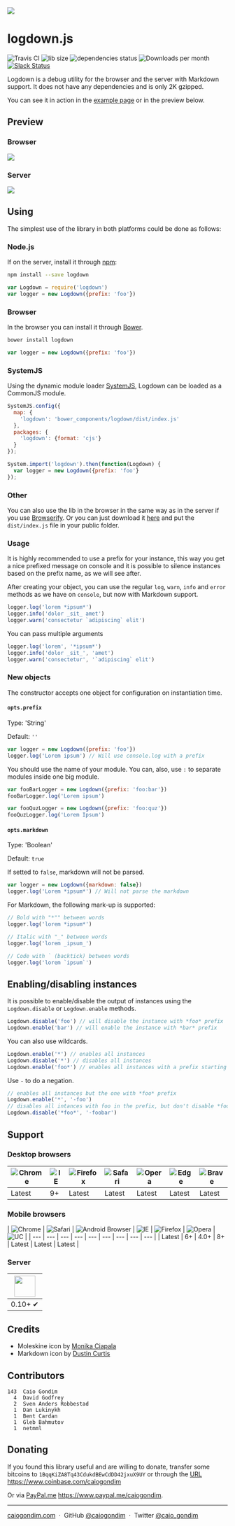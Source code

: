 <img src="http://rawgit.com/caiogondim/logdown.js/master/img/icon.svg">

# logdown.js

<img src="http://travis-ci.org/caiogondim/logdown.js.svg?branch=master" alt="Travis CI"> <img src="http://img.badgesize.io/caiogondim/logdown.js/master/dist/index.js?compression=gzip" alt="lib size"> <img src="https://david-dm.org/caiogondim/logdown.js/status.svg" alt="dependencies status"> <img src="http://img.shields.io/npm/dm/logdown.svg" alt="Downloads per month"> [![Slack Status](http://logdown-slack.herokuapp.com/badge.svg)](https://logdown-slack.herokuapp.com/)

Logdown is a debug utility for the browser and the server with Markdown support.
It does not have any dependencies and is only 2K gzipped.

You can see it in action in the [example page](//caiogondim.github.io/logdown.js)
or in the preview below.


## Preview

### Browser
<img src="http://rawgit.com/caiogondim/logdown.js/master/img/browser-preview.gif">

### Server
<img src="http://rawgit.com/caiogondim/logdown.js/master/img/node-preview.gif">


## Using

The simplest use of the library in both platforms could be done as follows:

### Node.js

If on the server, install it through [npm](https://www.npmjs.com/):

```bash
npm install --save logdown
```

```js
var Logdown = require('logdown')
var logger = new Logdown({prefix: 'foo'})
```

### Browser

In the browser you can install it through [Bower](http://bower.io).

```bash
bower install logdown
```

```js
var logger = new Logdown({prefix: 'foo'})
```

### SystemJS

Using the dynamic module loader [SystemJS](https://github.com/systemjs/systemjs), Logdown can be loaded as a CommonJS module.

```js
SystemJS.config({
  map: {
    'logdown': 'bower_components/logdown/dist/index.js'
  },
  packages: {
    'logdown': {format: 'cjs'}
  }
});
```

```js
System.import('logdown').then(function(Logdown) {
  var logger = new Logdown({prefix: 'foo'}
});
```

### Other

You can also use the lib in the browser in the same way as in the server if you use [Browserify](http://browserify.org/). Or you can just download it [here](https://github.com/caiogondim/logdown.js/archive/master.zip) and put the `dist/index.js` file in your public folder.

### Usage

It is highly recommended to use a prefix for your instance, this way you get a nice prefixed message on console and it is possible to silence instances based on the prefix name, as we will see after.

After creating your object, you can use the regular `log`, `warn`, `info` and `error` methods as we have on `console`, but now with Markdown support.

```js
logger.log('lorem *ipsum*')
logger.info('dolor _sit_ amet')
logger.warn('consectetur `adipiscing` elit')
```

You can pass multiple arguments

```js
logger.log('lorem', '*ipsum*')
logger.info('dolor _sit_', 'amet')
logger.warn('consectetur', '`adipiscing` elit')
```

### New objects

The constructor accepts one object for configuration on instantiation time.

#### `opts.prefix`

Type: 'String'

Default: `''`

```js
var logger = new Logdown({prefix: 'foo'})
logger.log('Lorem ipsum') // Will use console.log with a prefix
```

You should use the name of your module.
You can, also, use `:` to separate modules inside one big module.

```js
var fooBarLogger = new Logdown({prefix: 'foo:bar'})
fooBarLogger.log('Lorem ipsum')

var fooQuzLogger = new Logdown({prefix: 'foo:quz'})
fooQuzLogger.log('Lorem Ipsum')
```

#### `opts.markdown`

Type: 'Boolean'

Default: `true`

If setted to `false`, markdown will not be parsed.

```js
var logger = new Logdown({markdown: false})
logger.log('Lorem *ipsum*') // Will not parse the markdown
```

For Markdown, the following mark-up is supported:

```js
// Bold with "*"" between words
logger.log('lorem *ipsum*')

// Italic with "_" between words
logger.log('lorem _ipsum_')

// Code with ` (backtick) between words
logger.log('lorem `ipsum`')
```


## Enabling/disabling instances

It is possible to enable/disable the output of instances using the
`Logdown.disable` or `Logdown.enable` methods.

```js
Logdown.disable('foo') // will disable the instance with *foo* prefix
Logdown.enable('bar') // will enable the instance with *bar* prefix
```

You can also use wildcards.

```js
Logdown.enable('*') // enables all instances
Logdown.disable('*') // disables all instances
Logdown.enable('foo*') // enables all instances with a prefix starting with *foo*
```

Use `-` to do a negation.

```js
// enables all instances but the one with *foo* prefix
Logdown.enable('*', '-foo')
// disables all intances with foo in the prefix, but don't disable *foobar*
Logdown.disable('*foo*', '-foobar')
```


## Support

### Desktop browsers

| ![Chrome](https://raw.github.com/alrra/browser-logos/master/chrome/chrome_48x48.png) | ![IE](https://raw.github.com/alrra/browser-logos/master/internet-explorer/internet-explorer_48x48.png) | ![Firefox](https://raw.github.com/alrra/browser-logos/master/firefox/firefox_48x48.png) | ![Safari](https://raw.github.com/alrra/browser-logos/master/safari/safari_48x48.png) | ![Opera](https://raw.github.com/alrra/browser-logos/master/opera/opera_48x48.png) |  ![Edge](https://raw.github.com/alrra/browser-logos/master/edge/edge_48x48.png) |  ![Brave](https://raw.github.com/alrra/browser-logos/master/brave/brave_48x48.png) |
| --- | --- | --- | --- | --- | --- | --- |
| Latest | 9+ | Latest | Latest | Latest | Latest | Latest |

### Mobile browsers

| ![Chrome](https://raw.github.com/alrra/browser-logos/master/chrome/chrome_48x48.png) | ![Safari](https://raw.github.com/alrra/browser-logos/master/safari-ios/safari-ios_48x48.png) | ![Android Browser](https://raw.github.com/alrra/browser-logos/master/android/android_48x48.png) | ![IE](https://raw.github.com/alrra/browser-logos/master/internet-explorer/internet-explorer_48x48.png) | ![Firefox](https://raw.github.com/alrra/browser-logos/master/firefox/firefox_48x48.png) |  ![Opera](https://raw.github.com/alrra/browser-logos/master/opera/opera_48x48.png) | ![UC](https://raw.github.com/alrra/browser-logos/master/uc/uc_48x48.png) |
| --- | --- | --- | --- | --- | --- | --- | --- | --- |
| Latest | 6+ | 4.0+ | 8+ | Latest | Latest | Latest |

### Server

| <a href="https://nodejs.org"><img height=48 src="https://raw.githubusercontent.com/caiogondim/javascript-server-side-logos/master/node.js/standard/454x128.png"></a> |
| --- |
| 0.10+ ✔ |


## Credits
- Moleskine icon by [Monika Ciapala](http://thenounproject.com/merdesign/)
- Markdown icon by [Dustin Curtis](https://github.com/dcurtis/markdown-mark)


## Contributors

```
143  Caio Gondim
  4  David Godfrey
  2  Sven Anders Robbestad
  1  Dan Lukinykh
  1  Bent Cardan
  1  Gleb Bahmutov
  1  netmml
```

## Donating

If you found this library useful and are willing to donate, transfer some bitcoins to `1BqqKiZA8Tq43CdukdBEwCdDD42jxuX9UY` or through the [URL](https://www.coinbase.com/caiogondim) https://www.coinbase.com/caiogondim

Or via [PayPal.me](https://www.paypal.me/caiogondim) https://www.paypal.me/caiogondim.

---

[caiogondim.com](https://caiogondim.com) &nbsp;&middot;&nbsp;
GitHub [@caiogondim](https://github.com/caiogondim) &nbsp;&middot;&nbsp;
Twitter [@caio_gondim](https://twitter.com/caio_gondim)
